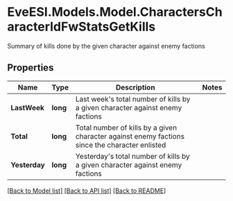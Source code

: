 # EveESI.Models.Model.CharactersCharacterIdFwStatsGetKills
Summary of kills done by the given character against enemy factions

## Properties

Name | Type | Description | Notes
------------ | ------------- | ------------- | -------------
**LastWeek** | **long** | Last week&#39;s total number of kills by a given character against enemy factions | 
**Total** | **long** | Total number of kills by a given character against enemy factions since the character enlisted | 
**Yesterday** | **long** | Yesterday&#39;s total number of kills by a given character against enemy factions | 

[[Back to Model list]](../README.md#documentation-for-models) [[Back to API list]](../README.md#documentation-for-api-endpoints) [[Back to README]](../README.md)

